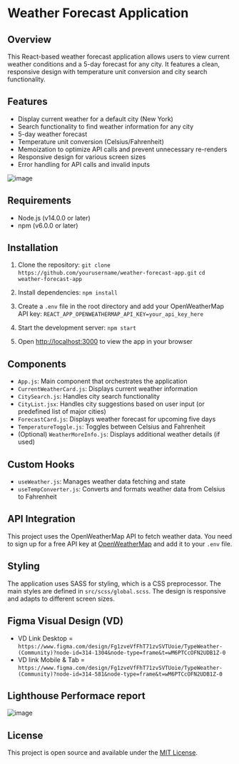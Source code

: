 # Weather Forecast Application

## Overview
This React-based weather forecast application allows users to view current weather conditions and a 5-day forecast for any city. It features a clean, responsive design with temperature unit conversion and city search functionality.

## Features
- Display current weather for a default city (New York)
- Search functionality to find weather information for any city
- 5-day weather forecast
- Temperature unit conversion (Celsius/Fahrenheit)
- Memoization to optimize API calls and prevent unnecessary re-renders
- Responsive design for various screen sizes
- Error handling for API calls and invalid inputs

![image](https://github.com/user-attachments/assets/e95587d9-aaf6-40bf-bc58-5b5cbd102d4d)

## Requirements
- Node.js (v14.0.0 or later)
- npm (v6.0.0 or later)

## Installation
1. Clone the repository:
    `git clone https://github.com/yourusername/weather-forecast-app.git`
    `cd weather-forecast-app`

2. Install dependencies:
    `npm install`

3. Create a `.env` file in the root directory and add your OpenWeatherMap API key:
    `REACT_APP_OPENWEATHERMAP_API_KEY=your_api_key_here`

4. Start the development server:
    `npm start`

5. Open [http://localhost:3000](http://localhost:3000) to view the app in your browser

## Components
- `App.js`: Main component that orchestrates the application
- `CurrentWeatherCard.js`: Displays current weather information
- `CitySearch.js`: Handles city search functionality
- `CityList.jsx`: Handles city suggestions based on user input (or predefined list of major cities)
- `ForecastCard.js`: Displays weather forecast for upcoming five days
- `TemperatureToggle.js`: Toggles between Celsius and Fahrenheit
- (Optional) `WeatherMoreInfo.js`: Displays additional weather details (if used)

## Custom Hooks
- `useWeather.js`: Manages weather data fetching and state
- `useTempConverter.js`: Converts and formats weather data from Celsius to Fahrenheit

## API Integration
This project uses the OpenWeatherMap API to fetch weather data. You need to sign up for a free API key at [OpenWeatherMap](https://openweathermap.org/api) and add it to your `.env` file.

## Styling
The application uses SASS for styling, which is a CSS preprocessor. The main styles are defined in `src/scss/global.scss`. The design is responsive and adapts to different screen sizes.

## Figma Visual Design (VD)
- VD Link Desktop = `https://www.figma.com/design/Fg1zveVfFhT71zvSVTUoie/TypeWeather-(Community)?node-id=314-1304&node-type=frame&t=wM6PTCcOFN2UDB1Z-0`
- VD link Mobile & Tab = `https://www.figma.com/design/Fg1zveVfFhT71zvSVTUoie/TypeWeather-(Community)?node-id=314-581&node-type=frame&t=wM6PTCcOFN2UDB1Z-0`

## Lighthouse Performace report
![image](https://github.com/user-attachments/assets/1b30de47-01ff-411e-a1db-db2d28e216e0)

## License
This project is open source and available under the [MIT License](LICENSE).

